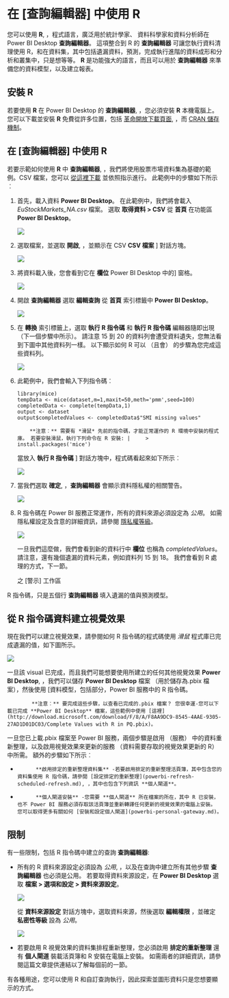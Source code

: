 <properties
   pageTitle="在 [查詢編輯器] 中使用 R"
   description="適用於進階分析 Power BI Desktop 查詢編輯器] 中使用 R"
   services="powerbi"
   documentationCenter=""
   authors="davidiseminger"
   manager="mblythe"
   backup=""
   editor=""
   tags=""
   qualityFocus="no"
   qualityDate=""/>

<tags
   ms.service="powerbi"
   ms.devlang="NA"
   ms.topic="article"
   ms.tgt_pltfrm="NA"
   ms.workload="powerbi"
   ms.date="10/12/2016"
   ms.author="davidi"/>

# 在 [查詢編輯器] 中使用 R

您可以使用 **R**, ，程式語言，廣泛用於統計學家、 資料科學家和資料分析師在 Power BI Desktop **查詢編輯器**。 這項整合到 R 的 **查詢編輯器** 可讓您執行資料清理使用 R，和在資料集，其中包括遺漏資料，預測，完成執行進階的資料成形和分析和叢集中，只是想等等。 
            **R** 是功能強大的語言，而且可以用於 **查詢編輯器** 來準備您的資料模型，以及建立報表。

## 安裝 R

若要使用 **R** 在 Power BI Desktop 的 **查詢編輯器**, ，您必須安裝 **R** 本機電腦上。 您可以下載並安裝 **R** 免費從許多位置，包括 [革命開放下載頁面](https://mran.revolutionanalytics.com/download/), ，而 [CRAN 儲存機制](https://cran.r-project.org/bin/windows/base/)。

## 在 [查詢編輯器] 中使用 R

若要示範如何使用 **R** 中 **查詢編輯器**, ，我們將使用股票市場資料集為基礎的範例。CSV 檔案，您可以 [從這裡下載](http://download.microsoft.com/download/F/8/A/F8AA9DC9-8545-4AAE-9305-27AD1D01DC03/EuStockMarkets_NA.csv) 並依照指示進行。 此範例中的步驟如下所示︰

1.  首先，載入資料 **Power BI Desktop**。 在此範例中，我們將會載入 *EuStockMarkets_NA.csv* 檔案。 選取 **取得資料 > CSV** 從 **首頁** 在功能區 **Power BI Desktop**。

    ![](media/powerbi-desktop-r-in-query-editor/r-in-query-editor_1.png)

2.  選取檔案，並選取 **開啟**, ，並顯示在 CSV **CSV 檔案** ] 對話方塊。

    ![](media/powerbi-desktop-r-in-query-editor/r-in-query-editor_2.png)

3.  將資料載入後，您會看到它在 **欄位** Power BI Desktop 中的] 窗格。

    ![](media/powerbi-desktop-r-in-query-editor/r-in-query-editor_3.png)

4.  開啟 **查詢編輯器** 選取 **編輯查詢** 從 **首頁** 索引標籤中 **Power BI Desktop**。

    ![](media/powerbi-desktop-r-in-query-editor/r-in-query-editor_4.png)

5.  在 **轉換** 索引標籤上，選取 **執行 R 指令碼** 和 **執行 R 指令碼** 編輯器隨即出現 （下一個步驟中所示）。 請注意 15 到 20 的資料列會遭受資料遺失，您無法看到下圖中其他資料列一樣。 以下顯示如何 R 可以 （且會） 的步驟為您完成這些資料列。

    ![](media/powerbi-desktop-r-in-query-editor/r-in-query-editor_5d.png)

6.  此範例中，我們會輸入下列指令碼︰

        library(mice)
        tempData <- mice(dataset,m=1,maxit=50,meth='pmm',seed=100)
        completedData <- complete(tempData,1)
        output <- dataset
        output$completedValues <- completedData$"SMI missing values"

    >
            **注意︰** 需要有 *滑鼠* 先前的指令碼，才能正常運作的 R 環境中安裝的程式庫。 若要安裝滑鼠，執行下列命令在 R 安裝: |     > install.packages('mice')

    當放入 **執行 R 指令碼** ] 對話方塊中，程式碼看起來如下所示︰

    ![](media/powerbi-desktop-r-in-query-editor/r-in-query-editor_5b.png)

7.  當我們選取 **確定**, ，**查詢編輯器** 會顯示資料隱私權的相關警告。

    ![](media/powerbi-desktop-r-in-query-editor/r-in-query-editor_6.png)

8.  R 指令碼在 Power BI 服務正常運作，所有的資料來源必須設定為 *公用*。 如需隱私權設定及含意的詳細資訊，請參閱 [隱私權等級](powerbi-desktop-privacy-levels.md)。

    ![](media/powerbi-desktop-r-in-query-editor/r-in-query-editor_7.png)

    一旦我們這麼做，我們會看到新的資料行中 **欄位** 也稱為 *completedValues*。 請注意，還有幾個遺漏的資料元素，例如資料列 15 到 18。 我們會看到 R 處理的方式，下一節。

    之 [警示] 工作區

R 指令碼，只是五個行 **查詢編輯器** 填入遺漏的值與預測模型。

## 從 R 指令碼資料建立視覺效果

現在我們可以建立視覺效果，請參閱如何 R 指令碼的程式碼使用 *滑鼠* 程式庫已完成遺漏的值，如下圖所示。

![](media/powerbi-desktop-r-in-query-editor/r-in-query-editor_8a.png)

一旦該 visual 已完成，而且我們可能想要使用所建立的任何其他視覺效果 **Power BI Desktop**, ，我們可以儲存 **Power BI Desktop** 檔案 （用於儲存為.pbix 檔案），然後使用 [資料模型，包括部分，Power BI 服務中的 R 指令碼。

>
            **注意︰** 要完成這些步驟，以查看已完成的.pbix 檔案？ 您很幸運-您可以下載已完成 **Power BI Desktop** 檔案，這些範例中使用 [這裡](http://download.microsoft.com/download/F/8/A/F8AA9DC9-8545-4AAE-9305-27AD1D01DC03/Complete Values with R in PQ.pbix)。

一旦您已上載.pbix 檔案至 Power BI 服務，兩個步驟是啟用 （服務） 中的資料重新整理，以及啟用視覺效果來更新的服務 （資料需要存取的視覺效果更新的 R） 中所需。 額外的步驟如下所示︰

-   
            **啟用排定的重新整理資料集** -若要啟用排定的重新整理活頁簿，其中包含您的資料集使用 R 指令碼，請參閱 [設定排定的重新整理](powerbi-refresh-scheduled-refresh.md), ，其中也包含下列資訊 **個人閘道**。

-   
            **個人閘道安裝** -您需要 **個人閘道** 所在檔案的所在，其中 R 已安裝，也不 Power BI 服務必須存取該活頁簿並重新轉譯任何更新的視覺效果的電腦上安裝。 您可以取得更多有關如何 [安裝和設定個人閘道](powerbi-personal-gateway.md)。



## 限制

有一些限制，包括 R 指令碼中建立的查詢 **查詢編輯器**:

-   所有的 R 資料來源設定必須設為 *公用*, ，以及在查詢中建立所有其他步驟 **查詢編輯器** 也必須是公用。 若要取得資料來源設定，在 **Power BI Desktop** 選取 **檔案 > 選項和設定 > 資料來源設定**。

    ![](media/powerbi-desktop-r-in-query-editor/r-in-query-editor_9.png)

    從 **資料來源設定** 對話方塊中，選取資料來源，然後選取 **編輯權限** ，並確定 **私密性等級** 設為 *公用*。

    ![](media/powerbi-desktop-r-in-query-editor/r-in-query-editor_10.png)    

-   若要啟用 R 視覺效果的資料集排程重新整理，您必須啟用 **排定的重新整理** 還有 **個人閘道** 裝載活頁簿和 R 安裝在電腦上安裝。 如需兩者的詳細資訊，請參閱這篇文章提供連結以了解每個前的一節。

有各種用途，您可以使用 R 和自訂查詢執行，因此探索並圖形資料只是您想要顯示的方式。
